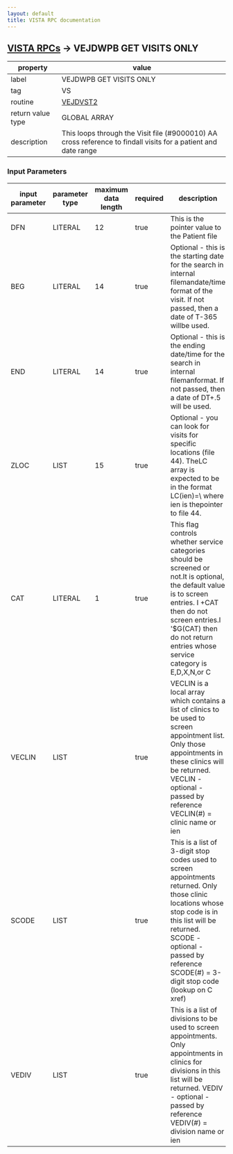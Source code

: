 ```yaml
---
layout: default
title: VISTA RPC documentation
---
```




## [VISTA RPCs](TableOfContent.md) &#8594; VEJDWPB GET VISITS ONLY 

 property | value 
--- | --- 
 label | VEJDWPB GET VISITS ONLY
 tag | VS
 routine | [VEJDVST2](http://code.osehra.org/dox/Routine_VEJDVST2_source.html)
 return value type | GLOBAL ARRAY
 description | This loops through the Visit file (#9000010) AA cross reference to findall visits for a patient and date range

### Input Parameters

| input parameter | parameter type | maximum data length | required | description | 
| --- | --- | --- | --- | --- | 
| DFN | LITERAL | 12 | true | This is the pointer value to the Patient file | 
| BEG | LITERAL | 14 | true | Optional - this is the starting date for the search in internal filemandate/time format of the visit.  If not passed, then a date of T-365 willbe used. | 
| END | LITERAL | 14 | true | Optional - this is the ending date/time for the search in internal filemanformat.  If not passed, then a date of DT+.5 will be used. | 
| ZLOC | LIST | 15 | true | Optional - you can look for visits for specific locations (file 44).  TheLC array is expected to be in the format LC(ien)=\\ where ien is thepointer to file 44. | 
| CAT | LITERAL | 1 | true | This flag controls whether service categories should be screened or not.It is optional, the default value is to screen entries. I +CAT then do not screen entries.I '$G(CAT) then do not return entries whose service category is E,D,X,N,or C | 
| VECLIN | LIST |  | true |  VECLIN is a local array which contains a list of clinics to be used to screen appointment list.  Only those appointments in these clinics will be returned.    VECLIN - optional - passed by reference    VECLIN(#) = clinic name or ien | 
| SCODE | LIST |  | true |  This is a list of 3-digit stop codes used to screen appointments returned.  Only those clinic locations whose stop code is in this list will be returned.     SCODE - optional - passed by reference    SCODE(#) = 3-digit stop code (lookup on C xref) | 
| VEDIV | LIST |  | true |  This is a list of divisions to be used to screen appointments.  Only appointments in clinics for divisions in this list will be returned.      VEDIV - optional - passed by reference     VEDIV(#) = division name or ien | 